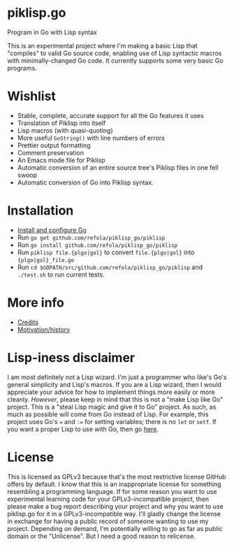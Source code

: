 # piklisp.go
Program in Go with Lisp syntax

This is an experimental project where I'm making a basic Lisp
that "compiles" to valid Go source code, enabling use of Lisp
syntactic macros with minimally-changed Go code. It currently supports
some very basic Go programs.

# Wishlist
* Stable, complete, accurate support for all the Go features it uses
* Translation of Piklisp into itself
* Lisp macros (with quasi-quoting)
* More useful `GoString()` with line numbers of errors
* Prettier output formatting
* Comment preservation
* An Emacs mode file for Piklisp
* Automatic conversion of an entire source tree's Piklisp files in one fell swoop
* Automatic conversion of Go into Piklisp syntax.

# Installation
* [Install and configure Go](https://golang.org/doc/install)
* Run `go get github.com/refola/piklisp_go/piklisp`
* Run `go install github.com/refola/piklisp_go/piklisp`
* Run `piklisp file.{plgo|gol}` to convert `file.{plgo|gol}` into `{plgo|gol}_file.go`
* Run `cd $GOPATH/src/github.com/refola/piklisp_go/piklisp` and `./test.sh` to run current tests.

# More info
* [Credits](doc/credit.md)
* [Motivation/history](doc/motivation.md)

# Lisp-iness disclaimer
I am most definitely not a Lisp wizard. I'm just a programmer who like's Go's general simplicity and Lisp's macros. If you are a Lisp wizard, then I would appreciate your advice for how to implement things more easily or more cleanly. *However*, please keep in mind that this is not a "make Lisp like Go" project. This is a "steal Lisp magic and give it to Go" project. As such, as much as possible will come from Go instead of Lisp. For example, this project uses Go's `=` and `:=` for setting variables; there is no `let` or `setf`. If you want a proper Lisp to use with Go, then go [here](https://github.com/glycerine/zygomys).

# License
This is licensed as GPLv3 because that's the most restrictive
license GitHub offers by default. I know that this is an inappropriate
license for something resembling a programming language. If for some
reason you want to use experimental learning code for your
GPLv3-incompatible project, then please make a bug report describing
your project and why you want to use piklisp.go for it in a
GPLv3-incompatible way. I'll gladly change the license in exchange for
having a public record of someone wanting to use my project. Depending
on demand, I'm potentially willing to go as far as public domain or
the "Unlicense". But I need a good reason to relicense.
